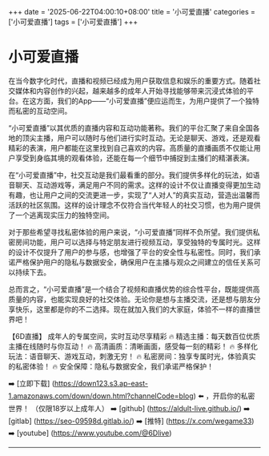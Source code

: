 +++
date = '2025-06-22T04:00:10+08:00'
title = '小可爱直播'
categories = ['小可爱直播']
tags = ['小可爱直播']
+++

# 小可爱直播

在当今数字化时代，直播和视频已经成为用户获取信息和娱乐的重要方式。随着社交媒体和内容创作的兴起，越来越多的成年人开始寻找能够带来沉浸式体验的平台。在这方面，我们的App——“小可爱直播”便应运而生，为用户提供了一个独特而私密的互动空间。

“小可爱直播”以其优质的直播内容和互动功能著称。我们的平台汇聚了来自全国各地的顶尖主播，用户可以随时与他们进行实时互动。无论是聊天、游戏，还是观看精彩的表演，用户都能在这里找到自己喜欢的内容。高质量的直播画质不仅能让用户享受到身临其境的观看体验，还能在每一个细节中捕捉到主播们的精湛表演。

在“小可爱直播”中，社交互动是我们最看重的部分。我们提供多样化的玩法，如语音聊天、互动游戏等，满足用户不同的需求。这样的设计不仅让直播变得更加生动有趣，也让用户之间的交流更进一步，实现了“人对人”的真实互动，营造出温馨而活跃的社区氛围。这样的设计理念不仅符合当代年轻人的社交习惯，也为用户提供了一个逃离现实压力的独特空间。

对于那些希望寻找私密体验的用户来说，“小可爱直播”同样不负所望。我们提供私密房间功能，用户可以选择与特定朋友进行视频互动，享受独特的专属时光。这样的设计不仅提升了用户的参与感，也增强了平台的安全性与私密性。同时，我们承诺严格保护用户的隐私与数据安全，确保用户在主播与观众之间建立的信任关系可以持续下去。

总而言之，“小可爱直播”是一个结合了视频和直播优势的综合性平台，既能提供高质量的内容，也能实现良好的社交体验。无论你是想与主播交流，还是想与朋友分享快乐，这里都是你的不二选择。现在就加入我们的大家庭，体验不一样的直播世界吧！

【6D直播】
成年人的专属空间，实时互动尽享精彩
🔥 精选主播：每天数百位优质主播在线随时与你互动！
🔥 高清画质：清晰画面，感受每一刻的精彩！
🔥 多样化玩法：语音聊天、游戏互动，刺激无穷！
🔥 私密房间：独享专属时光，体验真实的私密体验！
🔥 安全保障：隐私与数据安全，我们承诺严格保护！

➡️ [立即下载] (https://down123.s3.ap-east-1.amazonaws.com/down/down.html?channelCode=blog) ⬅️ ，开启你的私密世界！
（仅限18岁以上成年人）
➡️ [github] (https://aldult-live.github.io/)
➡️ [gitlab] (https://seo-09598d.gitlab.io/)
➡️ [推特] (https://x.com/wegame33)
➡️ [youtube] (https://www.youtube.com/@6Dlive)

---
